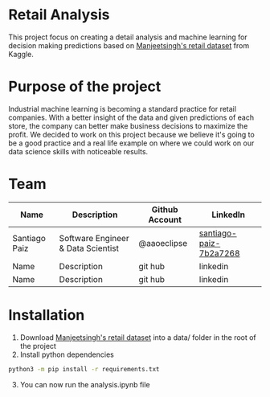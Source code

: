 # Retail Analysis

This project focus on creating a detail analysis and machine learning for decision making predictions based on [Manjeetsingh's retail dataset](https://www.kaggle.com/datasets/manjeetsingh/retaildataset) from Kaggle.

# Purpose of the project
Industrial machine learning is becoming a standard practice for retail companies. With a better insight of the data and given predictions of each store, the company can better make business decisions to maximize the profit. We decided to work on this project because we believe it's going to be a good practice and a real life example on where we could work on our data science skills with noticeable results.

# Team

| Name  | Description | Github Account | LinkedIn  |
| ------------- | ------------- | -------------  | -------------  |
| Santiago Paiz  | Software Engineer & Data Scientist  | @aaoeclipse | [santiago-paiz-7b2a7268](https://www.linkedin.com/in/santiago-paiz-7b2a7268/) |
| Name  | Description  | git hub | linkedin |
| Name  | Description  | git hub | linkedin |

# Installation

1. Download [Manjeetsingh's retail dataset](https://www.kaggle.com/datasets/manjeetsingh/retaildataset) into a data/ folder in the root of the project
2. Install python dependencies
```bash
python3 -m pip install -r requirements.txt
```
3. You can now run the analysis.ipynb file

